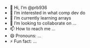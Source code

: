 - 👋 Hi, I’m @prb936
- 👀 I’m interested in what comp dev do
- 🌱 I’m currently learning arrays
- 💞️ I’m looking to collaborate on ...
- 📫 How to reach me ...
- 😄 Pronouns: ...
- ⚡ Fun fact: ...

<!---
prb936/prb936 is a ✨ special ✨ repository because its `README.md` (this file) appears on your GitHub profile.
You can click the Preview link to take a look at your changes.
--->
